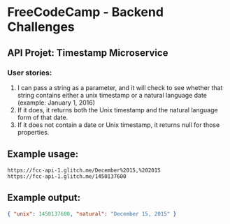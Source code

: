 # FreeCodeCamp - Backend Challenges
## API Projet: Timestamp Microservice
### User stories:
1. I can pass a string as a parameter, and it will check to see whether that string contains either a unix timestamp or a natural language date (example: January 1, 2016)
2. If it does, it returns both the Unix timestamp and the natural language form of that date.
3. If it does not contain a date or Unix timestamp, it returns null for those properties.
## Example usage:
```url
https://fcc-api-1.glitch.me/December%2015,%202015
https://fcc-api-1.glitch.me/1450137600
```
## Example output:
```json
{ "unix": 1450137600, "natural": "December 15, 2015" }
```

